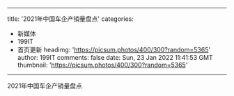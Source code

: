 
---
title: '2021年中国车企产销量盘点'
categories: 
 - 新媒体
 - 199IT
 - 首页更新
headimg: 'https://picsum.photos/400/300?random=5365'
author: 199IT
comments: false
date: Sun, 23 Jan 2022 11:41:53 GMT
thumbnail: 'https://picsum.photos/400/300?random=5365'
---

<div>   
2021年中国车企产销量盘点  
</div>
            